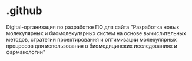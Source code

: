 # .github
Digital-организация по разработке ПО для сайта "Разработка новых молекулярных и биомолекулярных систем на основе вычислительных методов, стратегий проектирования и оптимизации молекулярных процессов для использования в биомедицинских исследованиях и фармакологии"

